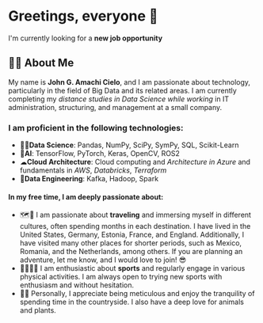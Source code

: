 <!--
**amachicielo/amachicielo** is a ✨ _special_ ✨ repository because its `README.md` (this file) appears on your GitHub profile.
- 🔭 I’m currently working on ...
- 🌱 I’m currently learning ...
-->

# Greetings, everyone 🙌
I'm currently looking for a **new job opportunity**

## 🧘‍♂️ About Me

My name is **John G. Amachi Cielo**, and I am passionate about technology, particularly in the field of Big Data and its related areas. I am currently completing my *distance studies in Data Science while working* in IT administration, structuring, and management at a small company.

### I am proficient in the following technologies:

- 👨‍💼**Data Science**: Pandas, NumPy, SciPy, SymPy, SQL, Scikit-Learn
- 🤖**AI**: TensorFlow, PyTorch, Keras, OpenCV, ROS2
- ☁**Cloud Architecture**: Cloud computing and *Architecture in Azure* and fundamentals in *AWS*, *Databricks*, *Terraform*
- 🐘**Data Engineering**: Kafka, Hadoop, Spark

#### In my free time, I am deeply passionate about:
- 🗺🛫 I am passionate about **traveling** and immersing myself in different cultures, often spending months in each destination. I have lived in the United States, Germany, Estonia, France, and England. Additionally, I have visited many other places for shorter periods, such as Mexico, Romania, and the Netherlands, among others. If you are planning an adventure, let me know, and I would love to join! 😎
- 🚵‍♂️🤸‍♂️ I am enthusiastic about **sports** and regularly engage in various physical activities. I am always open to trying new sports with enthusiasm and without hesitation.
- 🌳🐲 Personally, I appreciate being meticulous and enjoy the tranquility of spending time in the countryside. I also have a deep love for animals and plants.

